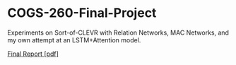 # COGS-260-Final-Project

Experiments on Sort-of-CLEVR with Relation Networks, MAC Networks, and my own attempt at an LSTM+Attention model.

[Final Report [pdf]](COGS_260_Final_Project.pdf)

